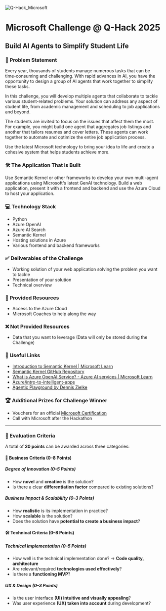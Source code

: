 ![Q-Hack_Microsoft](https://github.com/user-attachments/assets/4acd82d3-ab01-41cb-8315-2f91a6919768)

# <p align="center"> Microsoft Challenge @ Q-Hack 2025 </p>

## **Build AI Agents to Simplify Student Life**

### 📄 **Problem Statement**

Every year, thousands of students manage numerous tasks that can be time-consuming and challenging. With rapid advances in AI, you have the opportunity to design a group of AI agents that work together to simplify these tasks. 

In this challenge, you will develop multiple agents that collaborate to tackle various student-related problems. Your solution can address any aspect of student life, from academic management and scheduling to job applications and beyond.

The students are invited to focus on the issues that affect them the most. For example, you might build one agent that aggregates job listings and another that tailors resumes and cover letters. These agents can work together to automate and optimize the entire job application process.

Use the latest Microsoft technology to bring your idea to life and create a cohesive system that helps students achieve more.

### 🛠️ **The Application That is Built**

Use Semantic Kernel or other frameworks to develop your own multi-agent applications using Microsoft's latest GenAI technology. Build a web application, present it with a frontend and backend and use the Azure Cloud to host your application.

### 💻 **Technology Stack**

- Python  
- Azure OpenAI  
- Azure AI Search  
- Semantic Kernel  
- Hosting solutions in Azure  
- Various frontend and backend frameworks  

### ✅ Deliverables of the Challenge

- Working solution of your web application solving the problem you want to tackle  
- Presentation of your solution  
- Technical overview  

### 🧰 **Provided Resources**

- Access to the Azure Cloud  
- Microsoft Coaches to help along the way  

### ❌ **Not Provided Resources**

- Data that you want to leverage (Data will only be stored during the Challenge)  

### 🔗 **Useful Links**

- [Introduction to Semantic Kernel | Microsoft Learn](https://learn.microsoft.com/en-us/semantic-kernel/overview/)  
- [Semantic Kernel GitHub Repository](https://github.com/microsoft/semantic-kernel)  
- [What is Azure OpenAI Service? - Azure AI services | Microsoft Learn](https://learn.microsoft.com/en-us/azure/cognitive-services/openai/overview)  
- [Azure/intro-to-intelligent-apps](https://github.com/Azure/intro-to-intelligent-apps)  
- [Agentic Playground by Dennis Zielke](https://github.com/denniszielke/agentic-playground)

### 🏆 Additional Prizes for Challenge Winner

- Vouchers for an official [Microsoft Certification](https://learn.microsoft.com/de-de/credentials/browse/?credential_types=certification)
- Call with Microsoft after the Hackathon

---

### 🧪 Evaluation Criteria

A total of **20 points** can be awarded across three categories:

#### 💼 Business Criteria (0–8 Points)

##### Degree of Innovation (0–5 Points)
- How **novel** and **creative** is the solution?  
- Is there a clear **differentiation factor** compared to existing solutions?

##### Business Impact & Scalability (0–3 Points)
- How **realistic** is its implementation in practice?  
- How **scalable** is the solution?  
- Does the solution have **potential to create a business impact**?

#### 🛠️ Technical Criteria (0–8 Points)

##### Technical Implementation (0–5 Points)
- How well is the technical implementation done? → **Code quality, architecture**  
- Are relevant/required **technologies used effectively**?  
- Is there a **functioning MVP**?

##### UX & Design (0–3 Points)
- Is the user interface **(UI) intuitive and visually appealing**?  
- Was user experience **(UX) taken into account** during development?
